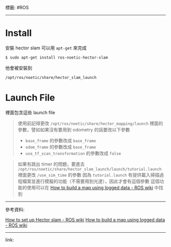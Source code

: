 標籤: #ROS 

---

# Install

安裝 hector slam 可以用 `apt-get` 來完成

```bash
$ sudo apt-get install ros-noetic-hector-slam
```

他會被安裝到

```
/opt/ros/noetic/share/hector_slam_launch
```

# Launch File

裡面包含這些 launch file

> 使用前記得更改 `/opt/ros/noetic/share/hector_mapping/launch` 裡面的參數，譬如如果沒有要用到 odometry 的話要改以下參數
> - `base_frame` 的參數改成 `base_frame`
> - `odom_frame` 的參數改成 `base_frame`
> - `use_tf_scan_transformation` 的參數改成 `false`

> 如果有跳出 timer 的問題，要進去 `/opt/ros/noetic/share/hector_slam_launch/launch/tutorial.launch` 裡面更改 `/use_sim_time` 的參數
> 因為 `tutorial.launch` 有提供載入掃描過程檔案並進行模擬的功能（不需要用到光達），因此才會有這個參數
> 這個功能的使用可以在 [How to build a map using logged data - ROS wiki](https://wiki.ros.org/hector_slam/Tutorials/MappingUsingLoggedData) 中找到

---

參考資料:

[How to set up Hector slam - ROS wiki](https://wiki.ros.org/hector_slam/Tutorials/SettingUpForYourRobot)
[How to build a map using logged data - ROS wiki](https://wiki.ros.org/hector_slam/Tutorials/MappingUsingLoggedData)

---

link:

